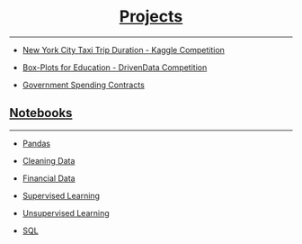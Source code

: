 <a name="Home"></A>
	
<h1 align="center"><a href="projects.md">Projects</a></h1>	
<hr>

* [New York City Taxi Trip Duration - Kaggle Competition](nyctaxi.md)

* [Box-Plots for Education - DrivenData Competition](boxplots.md)

* [Government Spending Contracts](gov.md)

## [Notebooks](notebooks.md) 
<hr>

* [Pandas](pandas.html#bottom)

* [Cleaning Data](cleaning_data.html#bottom)

* [Financial Data](financial.html#bottom)

* [Supervised Learning](supervised_learning.html#bottom)

* [Unsupervised Learning](unsupervised_learning.html#bottom)

* [SQL](SQL.md)
